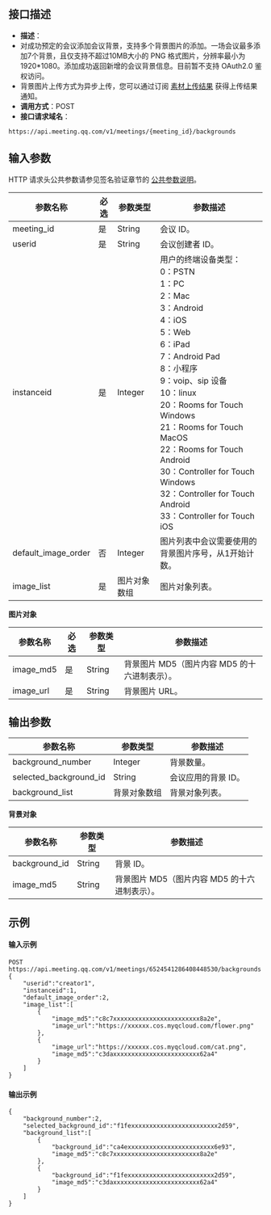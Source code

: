 ## 接口描述
- **描述**：
 - 对成功预定的会议添加会议背景，支持多个背景图片的添加。一场会议最多添加7个背景，且仅支持不超过10MB大小的 PNG 格式图片，分辨率最小为1920*1080。添加成功返回新增的会议背景信息。目前暂不支持 OAuth2.0 鉴权访问。
 - 背景图片上传方式为异步上传，您可以通过订阅 [素材上传结果](https://cloud.tencent.com/document/product/1095/81489) 获得上传结果通知。
- **调用方式**：POST
- **接口请求域名**：
```Plaintext
https://api.meeting.qq.com/v1/meetings/{meeting_id}/backgrounds
```

## 输入参数
HTTP 请求头公共参数请参见签名验证章节的 [公共参数说明](https://cloud.tencent.com/document/product/1095/42413#.E5.85.AC.E5.85.B1.E5.8F.82.E6.95.B0)。


| 参数名称            | 必选 | 参数类型     | 参数描述                                                     |
| ------------------- | ---- | ------------ | ------------------------------------------------------------ |
| meeting_id          | 是   | String       | 会议 ID。                                                     |
| userid              | 是   | String       | 会议创建者 ID。                                               |
| instanceid          | 是   | Integer      | 用户的终端设备类型：<br>0：PSTN<br>1：PC<br>2：Mac<br>3：Android<br>4：iOS<br>5：Web<br>6：iPad<br>7：Android Pad<br>8：小程序<br>9：voip、sip 设备<br>10：linux<br>20：Rooms for Touch Windows<br>21：Rooms for Touch MacOS<br>22：Rooms for Touch Android<br>30：Controller for Touch Windows<br>32：Controller for Touch Android<br>33：Controller for Touch iOS |
| default_image_order | 否   | Integer      | 图片列表中会议需要使用的背景图片序号，从1开始计数。          |
| image_list          | 是   | 图片对象数组 | 图片对象列表。                                               |

**图片对象**

| 参数名称  | 必选 | 参数类型 | 参数描述                                   |
| --------- | ---- | -------- | ------------------------------------------ |
| image_md5 | 是   | String   | 背景图片 MD5（图片内容 MD5 的十六进制表示）。 |
| image_url | 是   | String   | 背景图片 URL。                              |

## 输出参数

| 参数名称               |  参数类型     | 参数描述           |
| ---------------------- | ------------ | ------------------ |
| background_number      | Integer      | 背景数量。         |
| selected_background_id |  String       | 会议应用的背景 ID。 |
| background_list        |  背景对象数组 | 背景对象列表。     |


**背景对象**

| 参数名称      |参数类型 | 参数描述                                   |
| ------------- |-------- | ------------------------------------------ |
| background_id |String   | 背景 ID。                                   |
| image_md5     | String   | 背景图片 MD5（图片内容 MD5 的十六进制表示）。 |

## 示例

#### 输入示例
```plaintext
POST
https://api.meeting.qq.com/v1/meetings/6524541286408448530/backgrounds
{
    "userid":"creator1",
    "instanceid":1,
    "default_image_order":2,
    "image_list":[
        {
            "image_md5":"c8c7xxxxxxxxxxxxxxxxxxxxxxxx8a2e",
            "image_url":"https://xxxxxx.cos.myqcloud.com/flower.png"
        },
        {
            "image_url":"https://xxxxxx.cos.myqcloud.com/cat.png",
            "image_md5":"c3daxxxxxxxxxxxxxxxxxxxxxxxx62a4"
        }
    ]
}
```

#### 输出示例
```plaintext
{
    "background_number":2,
    "selected_background_id":"f1fexxxxxxxxxxxxxxxxxxxxxxxx2d59",
    "background_list":[
        {
            "background_id":"ca4exxxxxxxxxxxxxxxxxxxxxxxx6e93",
            "image_md5":"c8c7xxxxxxxxxxxxxxxxxxxxxxxx8a2e"
        },
        {
            "background_id":"f1fexxxxxxxxxxxxxxxxxxxxxxxx2d59",
            "image_md5":"c3daxxxxxxxxxxxxxxxxxxxxxxxx62a4"
        }
    ]
}
```

